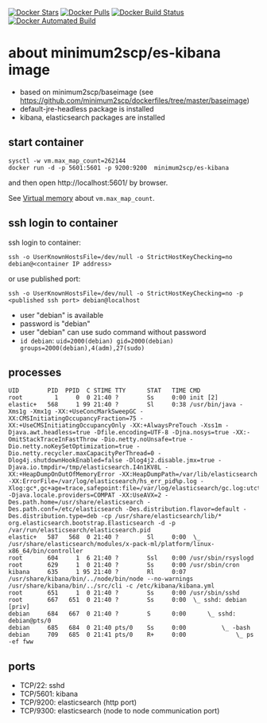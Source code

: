 [![Docker Stars](https://img.shields.io/docker/stars/minimum2scp/es-kibana.svg)]()
[![Docker Pulls](https://img.shields.io/docker/pulls/minimum2scp/es-kibana.svg)]()
[![Docker Build Status](https://img.shields.io/docker/build/minimum2scp/es-kibana.svg)]()
[![Docker Automated Build](https://img.shields.io/docker/automated/minimum2scp/es-kibana.svg)]()

# about minimum2scp/es-kibana image

 * based on minimum2scp/baseimage (see https://github.com/minimum2scp/dockerfiles/tree/master/baseimage)
 * default-jre-headless package is installed
 * kibana, elasticsearch packages are installed

## start container

```
sysctl -w vm.max_map_count=262144
docker run -d -p 5601:5601 -p 9200:9200  minimum2scp/es-kibana
```

and then open http://localhost:5601/ by browser.

See [Virtual memory](https://www.elastic.co/guide/en/elasticsearch/reference/current/vm-max-map-count.html) about `vm.max_map_count`.

## ssh login to container

ssh login to container:

```
ssh -o UserKnownHostsFile=/dev/null -o StrictHostKeyChecking=no debian@<container IP address>
```

or use published port:

```
ssh -o UserKnownHostsFile=/dev/null -o StrictHostKeyChecking=no -p <published ssh port> debian@localhost
```

 * user "debian" is available
 * password is "debian"
 * user "debian" can use sudo command without password
 * `id debian`: `uid=2000(debian) gid=2000(debian) groups=2000(debian),4(adm),27(sudo)`

## processes

```console
UID        PID  PPID  C STIME TTY      STAT   TIME CMD
root         1     0  0 21:40 ?        Ss     0:00 init [2]
elastic+   568     1 99 21:40 ?        Sl     0:38 /usr/bin/java -Xms1g -Xmx1g -XX:+UseConcMarkSweepGC -XX:CMSInitiatingOccupancyFraction=75 -XX:+UseCMSInitiatingOccupancyOnly -XX:+AlwaysPreTouch -Xss1m -Djava.awt.headless=true -Dfile.encoding=UTF-8 -Djna.nosys=true -XX:-OmitStackTraceInFastThrow -Dio.netty.noUnsafe=true -Dio.netty.noKeySetOptimization=true -Dio.netty.recycler.maxCapacityPerThread=0 -Dlog4j.shutdownHookEnabled=false -Dlog4j2.disable.jmx=true -Djava.io.tmpdir=/tmp/elasticsearch.I4n1KV8L -XX:+HeapDumpOnOutOfMemoryError -XX:HeapDumpPath=/var/lib/elasticsearch -XX:ErrorFile=/var/log/elasticsearch/hs_err_pid%p.log -Xlog:gc*,gc+age=trace,safepoint:file=/var/log/elasticsearch/gc.log:utctime,pid,tags:filecount=32,filesize=64m -Djava.locale.providers=COMPAT -XX:UseAVX=2 -Des.path.home=/usr/share/elasticsearch -Des.path.conf=/etc/elasticsearch -Des.distribution.flavor=default -Des.distribution.type=deb -cp /usr/share/elasticsearch/lib/* org.elasticsearch.bootstrap.Elasticsearch -d -p /var/run/elasticsearch/elasticsearch.pid
elastic+   587   568  0 21:40 ?        Sl     0:00  \_ /usr/share/elasticsearch/modules/x-pack-ml/platform/linux-x86_64/bin/controller
root       604     1  6 21:40 ?        Ssl    0:00 /usr/sbin/rsyslogd
root       629     1  0 21:40 ?        Ss     0:00 /usr/sbin/cron
kibana     635     1 95 21:40 ?        Rl     0:07 /usr/share/kibana/bin/../node/bin/node --no-warnings /usr/share/kibana/bin/../src/cli -c /etc/kibana/kibana.yml
root       651     1  0 21:40 ?        Ss     0:00 /usr/sbin/sshd
root       667   651  0 21:40 ?        Ss     0:00  \_ sshd: debian [priv]
debian     684   667  0 21:40 ?        S      0:00      \_ sshd: debian@pts/0
debian     685   684  0 21:40 pts/0    Ss     0:00          \_ -bash
debian     709   685  0 21:41 pts/0    R+     0:00              \_ ps -ef fww
```

## ports

 * TCP/22: sshd
 * TCP/5601: kibana
 * TCP/9200: elasticsearch (http port)
 * TCP/9300: elasticsearch (node to node communication port)

